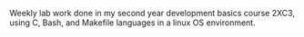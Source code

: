 Weekly lab work done in my second year development basics course 2XC3, using C, Bash, and Makefile languages in a linux OS environment.
